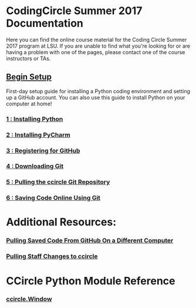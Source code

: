 # CodingCircle Summer 2017 Documentation

  Here you can find the online course material for the Coding Circle Summer 2017
  program at LSU. If you are unable to find what you're looking for or are
  having a problem with one of the pages, please contact one of the course
  instructors or TAs.

## [Begin Setup](setup1)
   First-day setup guide for installing a Python coding environment and setting
   up a GitHub account.  You can also use this guide to install Python on your
   computer at home!

### [1 : Installing Python](setup1)
### [2 : Installing PyCharm](setup2)
### [3 : Registering for GitHub](setup3)
### [4 : Downloading Git](setup4)
### [5 : Pulling the ccircle Git Repository](setup5)
### [6 : Saving Code Online Using Git](setup6)

# Additional Resources:
### [Pulling Saved Code From GitHub On a Different Computer](newClone)
### [Pulling Staff Changes to ccircle](pull)

# CCircle Python Module Reference
### [ccircle.Window](apidoc_window)
